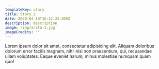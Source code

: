 ```yaml
---
templateKey: story
title: Story 2
date: 2020-04-18T16:12:22.009Z
description: description
image: /img/arita-1.jpg
imageCredits: ""
---
```

Lorem ipsum dolor sit amet, consectetur adipisicing elit. Aliquam doloribus dolorum error facilis magnam, nihil nisi non praesentium, qui, recusandae ullam voluptates. Eaque eveniet harum, minus molestiae numquam quam quo!
